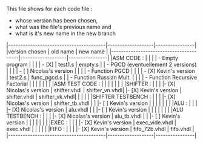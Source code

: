 
This file shows for each code file  :
 - whose version has been chosen,
 - what was the file's previous name and
 - what is it's new name in the new branch

|----------------------------------------|-------------------|----------------|
|version chosen                          |    old name       |  new name      |
|----------------------------------------|-------------------|----------------|
|ASM CODE :                              |                   |                |
|   - Empty program                      |                   |                |
|     - [X]                              | test1.s           | empty.s        |
|   - PGCD (eventuellement 2 versions)   |                   |                |
|     - [ ] Nicolas's version            |                   |                |
|   - Function PGCD                      |                   |                |
|     - [X] Kevin's version              | test2.s           | func_pgcd.s    |
|   - Function Russian Mult.             |                   |                |
|   - Function Recursive Factorial       |                   |                |
|                                        |                   |                |
|ASM TEST CODE :                         |                   |                |
|                                        |                   |                |
|SHIFTER :                               |                   |                |
|- [X] Nicolas's version                 | shifter.vhdl      | shifter_vn.vhdl|
|- [X] Kevin's version                   | shifter.vhdl      | shifter_vk.vhdl|
|                                        |                   |                |
|SHIFTER TESTBENCH :                     |                   |                |
|- [X] Nicolas's version                 | shifter_tb.vhdl   |                |
|- [ ] Kevin's version                   |                   |                |
|                                        |                   |                |
|ALU :                                   |                   |                |
|- [X] Nicolas's version                 | alu.vhdl          |                |
|- [ ] Kevin's version                   |                   |                |
|                                        |                   |                |
|ALU TESTBENCH :                         |                   |                |
|- [X] Nicolas's version                 | alu_tb.vhdl       |                |
|- [ ] Kevin's version                   |                   |                |
|                                        |                   |                |
|EXEC :                                  |                   |                |
|- [X] Kevin's version                   | exec_vide.vhdl    | exec.vhdl      |
|                                        |                   |                |
|FIFO :                                  |                   |                |
|- [X] Kevin's version                   | fifo_72b.vhdl     | fifo.vhdl      |
|----------------------------------------|-------------------|----------------|
